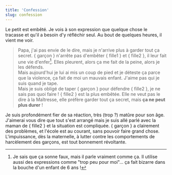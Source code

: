 ```yaml
---
title: 'Confession'
slug: confession
---
```


Le petit est embêté. Je vois à son expression que quelque chose le tracasse et
qu'il a besoin d'y réfléchir seul. Au bout de quelques heures, il vient me voir.

> Papa, j'ai pas envie de le dire, mais je n'arrive plus à garder tout ça
> secret. {&nbsp;garçon&nbsp;} n'arrête pas d'embêter {&nbsp;fille1&nbsp;} et
> {&nbsp;fille2&nbsp;}, il leur fait une vie d'enfer[^1]. Elles pleurent, alors
> ça me fait de la peine, alors je les défends.  
> Mais aujourd'hui je lui ai mis un coup de pied et je déteste ça parce que la
> violence, ça fait de moi un mauvais enfant. J'aime pas qui je suis quand je
> tape.  
> Mais je suis obligé de taper { garçon } pour défendre {&nbsp;fille2&nbsp;}, je
> ne sais pas quoi faire ! {&nbsp;fille2&nbsp;} est la plus embêtée. Elle ne
> veut pas le dire à la Maîtresse, elle préfère garder tout ça secret, mais **ça
> ne peut plus durer** !

Je suis profondément fier de sa réaction, très (trop ?) matûre pour son âge.
J'aimerai vous dire que tout s'est arrangé mais je suis allé parlé avec la maman
de {&nbsp;fille2&nbsp;} et la situation est compliquée. {&nbsp;garçon&nbsp;} a
clairement des problèmes, et l'école est au courant, sans pouvoir faire grand
chose. L'impuissance, dès la maternelle, à lutter contre les comportements de
harcèlement des garçons, est tout bonnement révoltante.

[^1]:
    Je sais que ça sonne faux, mais il parle vraiment comme ça. Il utilise aussi
    des expressions comme "trop peu pour moi"… ça fait bizarre dans la bouche
    d'un enfant de 6 ans !

